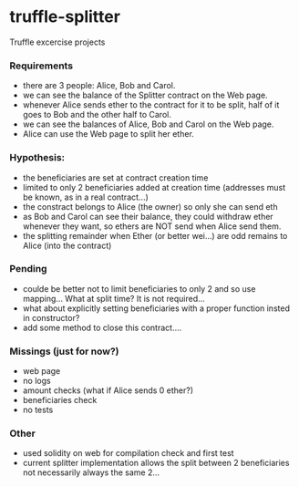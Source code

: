 # truffle-splitter
Truffle excercise projects

### Requirements

- there are 3 people: Alice, Bob and Carol.
- we can see the balance of the Splitter contract on the Web page.
- whenever Alice sends ether to the contract for it to be split, half of it goes to Bob and the other half to Carol.
- we can see the balances of Alice, Bob and Carol on the Web page.
- Alice can use the Web page to split her ether.

### Hypothesis:

- the beneficiaries are set at contract creation time 
- limited to only 2 beneficiaries added at creation time (addresses must be known, as in a real contract...)
- the constract belongs to Alice (the owner) so only she can send eth
- as Bob and Carol can see their balance, they could withdraw ether whenever they want, so ethers are NOT send when Alice send them.
- the splitting remainder when Ether (or better wei...) are odd remains to Alice (into the contract)

### Pending

- coulde be better not to limit beneficiaries to only 2 and so use mapping... What at split time? It is not required...
- what about explicitly setting beneficiaries with a proper function insted in constructor?
- add some method to close this contract....

### Missings (just for now?)

- web page
- no logs
- amount checks (what if Alice sends 0 ether?)
- beneficiaries check
- no tests

### Other
- used solidity on web for compilation check and first test
- current splitter implementation allows the split between 2 beneficiaries not necessarily always the same 2...
